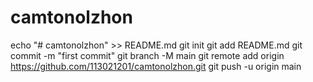 # camtonolzhon
echo "# camtonolzhon" >> README.md
git init
git add README.md
git commit -m "first commit"
git branch -M main
git remote add origin https://github.com/113021201/camtonolzhon.git
git push -u origin main
